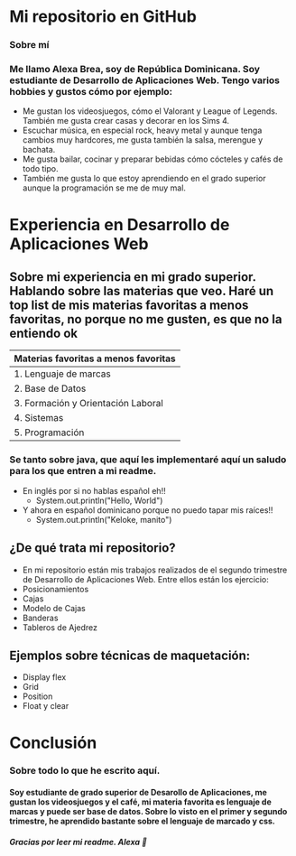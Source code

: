 # Mi repositorio en GitHub


### Sobre mí

### Me llamo Alexa Brea, soy de República Dominicana. Soy estudiante de Desarrollo de Aplicaciones Web. Tengo varios hobbies y gustos cómo por ejemplo:

- Me gustan los videosjuegos, cómo el Valorant y League of Legends. También me gusta crear casas y decorar en los Sims 4. 
- Escuchar música, en especial rock, heavy metal y aunque tenga cambios muy hardcores, me gusta también la salsa, merengue y bachata.
- Me gusta bailar, cocinar y preparar bebidas cómo cócteles y cafés de todo tipo.
- También me gusta lo que estoy aprendiendo en el grado superior aunque la programación se me de muy mal. 

# Experiencia en Desarrollo de Aplicaciones Web

## Sobre mi experiencia en mi grado superior. Hablando sobre las materias que veo. Haré un top list de mis materias favoritas a menos favoritas, no porque no me gusten, es que no la entiendo ok


| Materias favoritas a menos favoritas |
| ------------ | 
| 1. Lenguaje de marcas  |
| 2. Base de Datos|  
| 3.  Formación y Orientación Laboral  |
| 4.  Sistemas  |
|  5. Programación |

### Se tanto sobre java, que aquí les implementaré aquí un saludo para los que entren a mi readme.

- En inglés por si no hablas español eh!!
   - System.out.println("Hello, World")
- Y ahora en español dominicano porque no puedo tapar mis raíces!!
    - System.out.println("Keloke, manito")
## ¿De qué trata mi repositorio?
- En mi repositorio están mis trabajos realizados de el segundo trimestre de Desarrollo de Aplicaciones Web. Entre ellos están los ejercicio:
- Posicionamientos 
- Cajas
- Modelo de Cajas
- Banderas 
- Tableros de Ajedrez
## Ejemplos sobre técnicas de maquetación:
- Display flex
- Grid
- Position
- Float y clear


# Conclusión

### Sobre todo lo que he escrito aquí. 


#### Soy estudiante de grado superior de Desarollo de Aplicaciones, me gustan los videosjuegos y el café, mi materia favorita es lenguaje de marcas y puede ser base de datos. Sobre lo visto en el primer y segundo trimestre, he aprendido bastante sobre el lenguaje de marcado y css. 

##### Gracias por leer mi readme. Alexa 🤗
